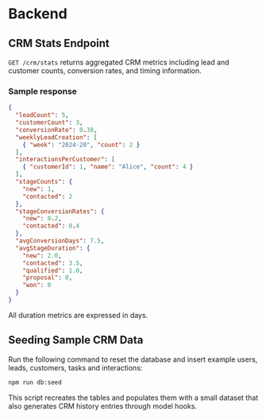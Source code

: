 # Backend

## CRM Stats Endpoint

`GET /crm/stats` returns aggregated CRM metrics including lead and customer counts,
conversion rates, and timing information.

### Sample response

```json
{
  "leadCount": 5,
  "customerCount": 3,
  "conversionRate": 0.38,
  "weeklyLeadCreation": [
    { "week": "2024-20", "count": 2 }
  ],
  "interactionsPerCustomer": [
    { "customerId": 1, "name": "Alice", "count": 4 }
  ],
  "stageCounts": {
    "new": 1,
    "contacted": 2
  },
  "stageConversionRates": {
    "new": 0.2,
    "contacted": 0.4
  },
  "avgConversionDays": 7.5,
  "avgStageDuration": {
    "new": 2.0,
    "contacted": 3.5,
    "qualified": 1.0,
    "proposal": 0,
    "won": 0
  }
}
```

All duration metrics are expressed in days.

## Seeding Sample CRM Data

Run the following command to reset the database and insert example users, leads, customers, tasks and interactions:

```bash
npm run db:seed
```

This script recreates the tables and populates them with a small dataset that also generates CRM history entries through model hooks.

